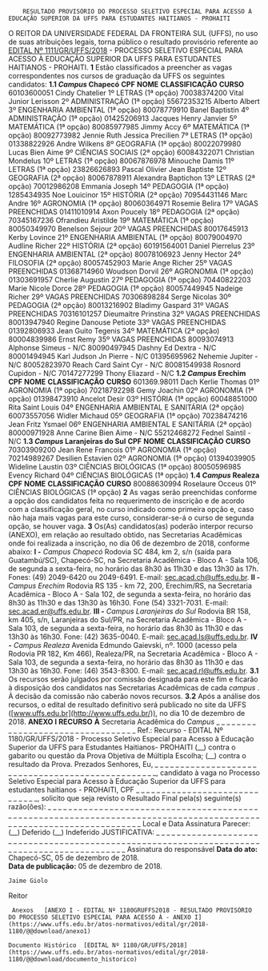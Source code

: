         RESULTADO PROVISÓRIO DO PROCESSO SELETIVO ESPECIAL PARA ACESSO À EDUCAÇÃO SUPERIOR DA UFFS PARA ESTUDANTES HAITIANOS - PROHAITI  

 O REITOR DA UNIVERSIDADE FEDERAL DA FRONTEIRA SUL (UFFS), no uso de suas atribuições legais, torna público o resultado provisório referente ao [EDITAL Nº 1111/GR/UFFS/2018](https://www.uffs.edu.br/atos-normativos/edital/gr/2018-1111) - PROCESSO SELETIVO ESPECIAL PARA ACESSO À EDUCAÇÃO SUPERIOR DA UFFS PARA ESTUDANTES HAITIANOS - PROHAITI.   **1**  Estão classificados a preencher as vagas correspondentes nos cursos de graduação da UFFS os seguintes candidatos: **1.1 *Campus*  Chapecó**     **CPF**   **NOME**   **CLASSIFICAÇÃO**   **CURSO**     60103600051   Cindy Chatelier   1º   LETRAS (1ª opção)     70038374200   Vital Junior Lerisson   2º   ADMINISTRAÇÃO (1ª opção)     55672353215   Alberto Albert   3º   ENGENHARIA AMBIENTAL (1ª opção)     80078779910   Banel Baptistin   4º   ADMINISTRAÇÃO (1ª opção)     01425206913   Jacques Henry Janvier   5º   MATEMÁTICA (1ª opção)     80085977985   Jimmy Accy   6º   MATEMÁTICA (1ª opção)     80092773982   Jennie Ruth Jessica Precilien   7º   LETRAS (1ª opção)     01338822926   Andre Wilkens   8º   GEOGRAFIA (1ª opção)     80022079980   Lucas Bien Aime   9º   CIÊNCIAS SOCIAIS (2ª opção)     60084322071   Christian Mondelus   10º   LETRAS (1ª opção)     80067876978   Minouche Damis   11º   LETRAS (1ª opção)     23826626893   Pascal Olivier Jean Baptiste   12º   GEOGRAFIA (2ª opção)     80067878911   Alexandra Baptichon   13º   LETRAS (2ª opção)     70012986208   Emmania Joseph   14º   PEDAGOGIA (1ª opção)     1285434935   Noe Louicinor   15º   HISTÓRIA (2ª opção)     70954431146   Marc Andre   16º   AGRONOMIA (1ª opção)     80060364971   Rosemie Belira   17º   VAGAS PREENCHIDAS     01411010914   Axon Poucely   18º   PEDAGOGIA (2ª opção)     70345167236   Ofrandieu Aristilde   19º   MATEMÁTICA (1ª opção)     80050349970   Benelson Sejour   20º   VAGAS PREENCHIDAS     80017645913   Kerby Lovince   21º   ENGENHARIA AMBIENTAL (1ª opção)     80079004970   Audline Richer   22º   HISTÓRIA (2ª opção)     60191564001   Daniel Pierrelus   23º   ENGENHARIA AMBIENTAL (2ª opção)     80078106923   Jenny Hector   24º   FILOSOFIA (2ª opção)     80057452903   Marie Ange Richer   25º   VAGAS PREENCHIDAS     01368714960   Woudson Dorvil   26º   AGRONOMIA (1ª opção)     01303691957   Cherlie Augustin   27º   PEDAGOGIA (1ª opção)     70440822203   Marie Nicole Dorce   28º   PEDAGOGIA (1ª opção)     80057449945   Nadeige Richer   29º   VAGAS PREENCHIDAS     70306898284   Serge Nicolas   30º   PEDAGOGIA (2ª opção)     80013216902   Bladimy Gaspard   31º   VAGAS PREENCHIDAS     70316101257   Dieumaitre Prinstina   32º   VAGAS PREENCHIDAS     80013947940   Regine Danouse Petiote   33º   VAGAS PREENCHIDAS     01392806933   Jean Guito Tegenis   34º   MATEMÁTICA (2ª opção)     80004839986   Ernst Remy   35º   VAGAS PREENCHIDAS     80093074913   Alphonse Simeus   -   N/C     80090497945   Dashny Ed Dextra   -   N/C     80001494945   Karl Judson Jn Pierre   -   N/C     01395695962   Nehemie Jupiter   -   N/C     80052823970   Reach Card Saint Cyr   -   N/C     80081549938   Rosnord Cupidon   -   N/C     70147277299   Thony Eliazard   -   N/C     **1.2 *Campus*  Erechim**     **CPF**   **NOME**   **CLASSIFICAÇÃO**   **CURSO**     601369.98011   Dach Kerlie Thomas   01º   AGRONOMIA (1ª opção)     70218792298   Gemy Joachin   02º   AGRONOMIA (1ª opção)     01398473910   Ancelot Desir   03º   HISTÓRIA (1ª opção)     60048851000   Rita Saint Louis   04º   ENGENHARIA AMBIENTAL E SANITÁRIA (2ª opção)     60073557056   Widler Michaud   05º   GEOGRAFIA (1ª opção)     70238474216   Jean Fritz Ysmael   06º   ENGENHARIA AMBIENTAL E SANITÁRIA (2ª opção)     80000971928   Anne Carine Bien Aime   -   N/C     55212468272   Fednel Saintil   -   N/C     **1.3 *Campus*  Laranjeiras do Sul**     **CPF**   **NOME**   **CLASSIFICAÇÃO**   **CURSO**     70303909200   Jean Rene Francois   01º   AGRONOMIA (1ª opção)     70214989267   Desilien Estavien   02º   AGRONOMIA (1ª opção)     01394039905   Wideline Laustin   03º   CIÊNCIAS BIOLÓGICAS (1ª opção)     80050596985   Evency Richard   04º   CIÊNCIAS BIOLÓGICAS (1ª opção)     **1.4 *Campus*  Realeza**     **CPF**   **NOME**   **CLASSIFICAÇÃO**   **CURSO**     80088630994   Roselaure Occeus   01º   CIÊNCIAS BIOLÓGICAS (1ª opção)       **2**  As vagas serão preenchidas conforme a opção dos candidatos feita no requerimento de inscrição e de acordo com a classificação geral, no curso indicado como primeira opção e, caso não haja mais vagas para este curso, considerar-se-á o curso de segunda opção, se houver vaga.   **3**  Os(As) candidatos(as) poderão interpor recurso (ANEXO), em relação ao resultado obtido, nas Secretarias Acadêmicas onde foi realizada a inscrição, no dia 06 de dezembro de 2018, conforme abaixo: **I -**  *Campus Chapecó* Rodovia SC 484, km 2, s/n (saída para Guatambú/SC), Chapecó-SC, na Secretaria Acadêmica - Bloco A - Sala 106, de segunda a sexta-feira, no horário das 8h30 às 11h30 e das 13h30 às 17h. Fones: (49) 2049-6420 ou 2049-6491. E-mail: sec.acad.ch@uffs.edu.br. **II -**  *Campus Erechim*  Rodovia RS 135 - km 72, 200, Erechim/RS, na Secretaria Acadêmica - Bloco A - Sala 102, de segunda a sexta-feira, no horário das 8h30 às 11h30 e das 13h30 às 16h30. Fone (54) 3321-7031. E-mail: sec.acad.er@uffs.edu.br. **III -**  *Campus Laranjeiras do Sul* Rodovia BR 158, km 405, s/n, Laranjeiras do Sul/PR, na Secretaria Acadêmica - Bloco A - Sala 103, de segunda a sexta-feira, no horário das 8h30 às 11h30 e das 13h30 às 16h30. Fone: (42) 3635-0040. E-mail: sec.acad.ls@uffs.edu.br. **IV -**  *Campus Realeza* Avenida Edmundo Gaievski, nº. 1000 (acesso pela Rodovia PR 182, Km 466), Realeza/PR, na Secretaria Acadêmica - Bloco A - Sala 103, de segunda a sexta-feira, no horário das 8h30 às 11h30 e das 13h30 às 16h30. Fone: (46) 3543-8300. E-mail: sec.acad.rl@uffs.edu.br. **3.1**  Os recursos serão julgados por comissão designada para este fim e ficarão à disposição dos candidatos nas Secretarias Acadêmicas de cada *campus* . À decisão da comissão não caberão novos recursos. **3.2**  Após a análise dos recursos, o edital de resultado definitivo será publicado no site da UFFS ([www.uffs.edu.br](http://www.uffs.edu.br/)), no dia 10 de dezembro de 2018.   **ANEXO I**  **RECURSO**  **À** Secretaria Acadêmica do *Campus*  \_ \_ \_ \_ \_ \_ \_ \_ \_ \_ \_ \_ \_ \_ \_ \_ \_ \_ \_ \_ \_ \_ \_ \_ \_ \_ \_ \_ \_ \_ \_ \_ \_ Ref.: Recurso - EDITAL Nº 1180/GR/UFFS/2018 - Processo Seletivo Especial para Acesso à Educação Superior da UFFS para Estudantes Haitianos- PROHAITI (\_\_) contra o gabarito ou questão da Prova Objetiva de Múltipla Escolha; (\_\_) contra o resultado da Prova. Prezados Senhores, Eu, \_ \_ \_ \_ \_ \_ \_ \_ \_ \_ \_ \_ \_ \_ \_ \_ \_ \_ \_ \_ \_ \_ \_ \_ \_ \_ \_ \_ \_ \_ \_ \_ \_ \_ \_ \_ \_ \_ \_ \_ \_ \_ \_ \_ \_ \_ \_ \_ \_, candidato à vaga no Processo Seletivo Especial para Acesso à Educação Superior da UFFS para estudantes haitianos - PROHAITI, CPF \_ \_ \_ \_ \_ \_ \_ \_ \_ \_ \_ \_ \_ \_ \_ \_ \_ \_ \_ \_ \_ \_ \_ \_ \_ \_ \_ \_ \_ \_, solicito que seja revisto o Resultado Final pela(s) seguinte(s) razão(ões): \_ \_ \_ \_ \_ \_ \_ \_ \_ \_ \_ \_ \_ \_ \_ \_ \_ \_ \_ \_ \_ \_ \_ \_ \_ \_ \_ \_ \_ \_ \_ \_ \_ \_ \_ \_ \_ \_ \_ \_ \_ \_ \_ \_ \_ \_ \_ \_ \_ \_ \_ \_ \_ \_ \_ \_ \_ \_ \_ \_ \_ \_ \_ \_ \_ \_ \_ \_ \_ \_ \_ \_ \_ \_ \_ \_ \_ \_ \_ \_ \_ \_ \_ \_ \_ \_ \_ \_ \_ \_ \_ \_ \_ \_ \_ \_ \_ \_ \_ \_ \_ \_ \_ \_ \_ \_ \_ \_ \_ \_ \_ \_ \_ \_ \_ \_   Local e Data   Assinatura       Parecer:   (\_\_) Deferido   (\_\_) Indeferido         JUSTIFICATIVA: \_ \_ \_ \_ \_ \_ \_ \_ \_ \_ \_ \_ \_ \_ \_ \_ \_ \_ \_ \_ \_ \_ \_ \_ \_ \_ \_ \_ \_ \_ \_ \_ \_ \_ \_ \_ \_ \_ \_ \_ \_ \_ \_ \_ \_ \_ \_ \_ \_ \_ \_ \_ \_ \_ \_ \_ \_ \_ \_ \_ \_ \_ \_ \_ \_ \_ \_ \_ \_ \_ \_ \_ \_ \_ \_ \_ \_ \_ \_ \_ \_ \_ \_ \_ \_ \_ \_ \_ \_ \_ \_ \_   Assinatura do responsável    **Data do ato:** Chapecó-SC, 05 de dezembro de 2018.   
 **Data de publicação:**  05 de dezembro de 2018. 

    Jaime Giolo   
 Reitor 

     Anexos   [ANEXO I - EDITAL Nº 1180GRUFFS2018 - RESULTADO PROVISÓRIO DO PROCESSO SELETIVO ESPECIAL PARA ACESSO À - ANEXO I](https://www.uffs.edu.br/atos-normativos/edital/gr/2018-1180/@@download/anexo1)  

    Documento Histórico  [EDITAL Nº 1180/GR/UFFS/2018](https://www.uffs.edu.br/atos-normativos/edital/gr/2018-1180/@@download/documento_historico)     
      